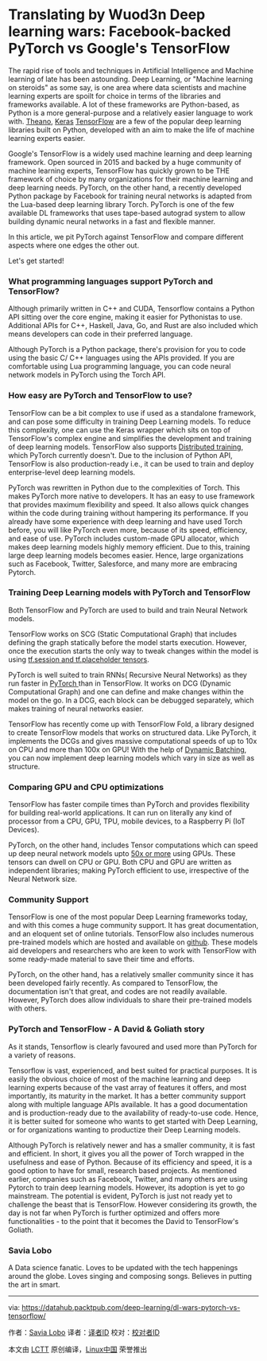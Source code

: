 Translating by Wuod3n
Deep learning wars: Facebook-backed PyTorch vs Google's TensorFlow
======
The rapid rise of tools and techniques in Artificial Intelligence and Machine learning of late has been astounding. Deep Learning, or "Machine learning on steroids" as some say, is one area where data scientists and machine learning experts are spoilt for choice in terms of the libraries and frameworks available. A lot of these frameworks are Python-based, as Python is a more general-purpose and a relatively easier language to work with. [Theano][1], [Keras][2] [TensorFlow][3] are a few of the popular deep learning libraries built on Python, developed with an aim to make the life of machine learning experts easier.

Google's TensorFlow is a widely used machine learning and deep learning framework. Open sourced in 2015 and backed by a huge community of machine learning experts, TensorFlow has quickly grown to be THE framework of choice by many organizations for their machine learning and deep learning needs. PyTorch, on the other hand, a recently developed Python package by Facebook for training neural networks is adapted from the Lua-based deep learning library Torch. PyTorch is one of the few available DL frameworks that uses tape-based autograd system to allow building dynamic neural networks in a fast and flexible manner.

In this article, we pit PyTorch against TensorFlow and compare different aspects where one edges the other out.

Let's get started!

### What programming languages support PyTorch and TensorFlow?

Although primarily written in C++ and CUDA, Tensorflow contains a Python API sitting over the core engine, making it easier for Pythonistas to use. Additional APIs for C++, Haskell, Java, Go, and Rust are also included which means developers can code in their preferred language.

Although PyTorch is a Python package, there's provision for you to code using the basic C/ C++ languages using the APIs provided. If you are comfortable using Lua programming language, you can code neural network models in PyTorch using the Torch API.

### How easy are PyTorch and TensorFlow to use?

TensorFlow can be a bit complex to use if used as a standalone framework, and can pose some difficulty in training Deep Learning models. To reduce this complexity, one can use the Keras wrapper which sits on top of TensorFlow's complex engine and simplifies the development and training of deep learning models. TensorFlow also supports [Distributed training][4], which PyTorch currently doesn't. Due to the inclusion of Python API, TensorFlow is also production-ready i.e., it can be used to train and deploy enterprise-level deep learning models.

PyTorch was rewritten in Python due to the complexities of Torch. This makes PyTorch more native to developers. It has an easy to use framework that provides maximum flexibility and speed. It also allows quick changes within the code during training without hampering its performance. If you already have some experience with deep learning and have used Torch before, you will like PyTorch even more, because of its speed, efficiency, and ease of use. PyTorch includes custom-made GPU allocator, which makes deep learning models highly memory efficient. Due to this, training large deep learning models becomes easier. Hence, large organizations such as Facebook, Twitter, Salesforce, and many more are embracing Pytorch.

### Training Deep Learning models with PyTorch and TensorFlow

Both TensorFlow and PyTorch are used to build and train Neural Network models.

TensorFlow works on SCG (Static Computational Graph) that includes defining the graph statically before the model starts execution. However, once the execution starts the only way to tweak changes within the model is using [tf.session and tf.placeholder tensors][5].

PyTorch is well suited to train RNNs( Recursive Neural Networks) as they run faster in [PyTorch ][6]than in TensorFlow. It works on DCG (Dynamic Computational Graph) and one can define and make changes within the model on the go. In a DCG, each block can be debugged separately, which makes training of neural networks easier.

TensorFlow has recently come up with TensorFlow Fold, a library designed to create TensorFlow models that works on structured data. Like PyTorch, it implements the DCGs and gives massive computational speeds of up to 10x on CPU and more than 100x on GPU! With the help of [Dynamic Batching][7], you can now implement deep learning models which vary in size as well as structure.

### Comparing GPU and CPU optimizations

TensorFlow has faster compile times than PyTorch and provides flexibility for building real-world applications. It can run on literally any kind of processor from a CPU, GPU, TPU, mobile devices, to a Raspberry Pi (IoT Devices).

PyTorch, on the other hand, includes Tensor computations which can speed up deep neural network models upto [50x or more][8] using GPUs. These tensors can dwell on CPU or GPU. Both CPU and GPU are written as independent libraries; making PyTorch efficient to use, irrespective of the Neural Network size.

### Community Support

TensorFlow is one of the most popular Deep Learning frameworks today, and with this comes a huge community support. It has great documentation, and an eloquent set of online tutorials. TensorFlow also includes numerous pre-trained models which are hosted and available on [github][9]. These models aid developers and researchers who are keen to work with TensorFlow with some ready-made material to save their time and efforts.

PyTorch, on the other hand, has a relatively smaller community since it has been developed fairly recently. As compared to TensorFlow, the documentation isn't that great, and codes are not readily available. However, PyTorch does allow individuals to share their pre-trained models with others.

### PyTorch and TensorFlow - A David & Goliath story

As it stands, Tensorflow is clearly favoured and used more than PyTorch for a variety of reasons.

Tensorflow is vast, experienced, and best suited for practical purposes. It is easily the obvious choice of most of the machine learning and deep learning experts because of the vast array of features it offers, and most importantly, its maturity in the market. It has a better community support along with multiple language APIs available. It has a good documentation and is production-ready due to the availability of ready-to-use code. Hence, it is better suited for someone who wants to get started with Deep Learning, or for organizations wanting to productize their Deep Learning models.

Although PyTorch is relatively newer and has a smaller community, it is fast and efficient. In short, it gives you all the power of Torch wrapped in the usefulness and ease of Python. Because of its efficiency and speed, it is a good option to have for small, research based projects. As mentioned earlier, companies such as Facebook, Twitter, and many others are using Pytorch to train deep learning models. However, its adoption is yet to go mainstream. The potential is evident, PyTorch is just not ready yet to challenge the beast that is TensorFlow. However considering its growth, the day is not far when PyTorch is further optimized and offers more functionalities - to the point that it becomes the David to TensorFlow's Goliath.

### Savia Lobo
A Data science fanatic. Loves to be updated with the tech happenings around the globe. Loves singing and composing songs. Believes in putting the art in smart. 


--------------------------------------------------------------------------------

via: https://datahub.packtpub.com/deep-learning/dl-wars-pytorch-vs-tensorflow/

作者：[Savia Lobo][a]
译者：[译者ID](https://github.com/译者ID)
校对：[校对者ID](https://github.com/校对者ID)

本文由 [LCTT](https://github.com/LCTT/TranslateProject) 原创编译，[Linux中国](https://linux.cn/) 荣誉推出

[a]:https://datahub.packtpub.com/author/savial/
[1]:https://www.packtpub.com/web-development/deep-learning-theano
[2]:https://www.packtpub.com/big-data-and-business-intelligence/deep-learning-keras
[3]:https://www.packtpub.com/big-data-and-business-intelligence/deep-learning-tensorflow
[4]:https://www.tensorflow.org/deploy/distributed
[5]:https://www.tensorflow.org/versions/r0.12/get_started/basic_usage
[6]:https://www.reddit.com/r/MachineLearning/comments/66rriz/d_rnns_are_much_faster_in_pytorch_than_tensorflow/
[7]:https://arxiv.org/abs/1702.02181
[8]:https://github.com/jcjohnson/pytorch-examples#pytorch-tensors
[9]:https://github.com/tensorflow/models
